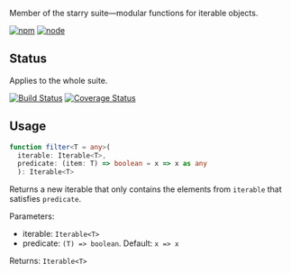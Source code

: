 Member of the starry suite—modular functions for iterable objects.

[![npm](https://img.shields.io/npm/v/starry.filter.svg?style=flat-square)](https://www.npmjs.com/package/starry.filter) [![node](https://img.shields.io/node/v/starry.filter.svg?style=flat-square)](https://nodejs.org/en/download/)

## Status

Applies to the whole suite.

[![Build Status](https://img.shields.io/travis/seangenabe/starry.svg?style=flat-square)](https://travis-ci.org/seangenabe/starry) [![Coverage Status](https://img.shields.io/coveralls/seangenabe/starry.svg?style=flat-square)](https://coveralls.io/github/seangenabe/starry)

## Usage

```typescript
function filter<T = any>(
  iterable: Iterable<T>,
  predicate: (item: T) => boolean = x => x as any
  ): Iterable<T>
```

Returns a new iterable that only contains the elements from `iterable` that satisfies `predicate`.

Parameters:
* iterable: `Iterable<T>`
* predicate: `(T) => boolean`. Default: `x => x`

Returns: `Iterable<T>`

